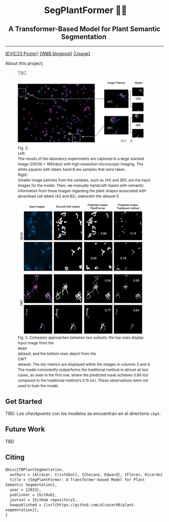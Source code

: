 <h1 align="center">
  &nbsp;SegPlantFormer 🌱🔬<br>
</h1>
<h2 align="center">
A Transformer-Based Model for Plant Semantic Segmentation&nbsp;
</h2>

----

<a href="https://alkzar.cl/EVIC23_poster_segplantformer.pdf" target="_blank">[EVIC23 Poster]</a>
<a href="https://api.wandb.ai/links/alcazar90/7k7k0yph" target="_blank">[W&B blogpost]</a>
<a href="https://github.com/alcazar90/plant-segmentation/blob/main/single-segmentation.ipynb" target="_blank">[Usage]</a>

About this project;

> TBC

<figure>
  <img src="./assets/fig-2-data-processing-diagram.png" alt="Fig. 2 - Data processing diagram">
  <figcaption><small>Fig. 2. <br>Left:</br> The results of the laboratory experiments are captured in a large stacked image (25036 × 18954px) with high resolution microscopic imaging. The white squares with labels Aand B are samples that were taken. <br>Right:</br> Smaller image patches from the samples, such as (A1) and (B1), are the input images for the model. Then, we manually handcraft masks with semantic information from these images regarding the plant shapes associated with alive/dead cell labels (A2 and B2), elaboratin the dataset D</small></figcaption>
</figure>


<figure>
  <img src="./assets/fig-validation-images-vs2.png" alt="Fig. 5 - Val images">
  <figcaption><small>Fig. 5. Compares approaches between two subsets: the top rows display input image from the <br>dead</br> dataset, and the bottom rows depict from the <br>CWT</br> dataset. The IoU metrics are displayed within the images in columns 3 and 4. The model consistently outperforms the traditional method in almost all test cases, as seen in the first row, where the predicted mask achieves 0.66 IoU compared to the traditional method’s 0.15 IoU. These observations were not used to train the model.</small></figcaption>
</figure>


## Get Started

TBD: Los _checkpoints_ con los modelos se encuentran en el directorio `ckpt`.


## Future Work

TBD


## Citing

```
@misc{TBPlantSegmentation,
  authors = {Alcázar, Cristóbal}, {Chocano, Edward}, {Flores, Ricardo}
  title = {SegPlantFormer: A Transformer-based Model for Plant Semantic Segmentation},
  year = {2023},
  publisher = {GitHub},
  journal = {GitHub repository},
  howpublished = {\url{https://github.com/alcazar90/plant-segmentation}},
}
```
